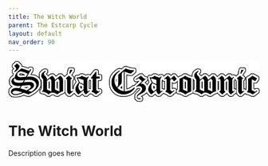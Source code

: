 ```yaml
---
title: The Witch World
parent: The Estcarp Cycle
layout: default
nav_order: 90
---
```


![Witch World](../../assets/img/swiat_czarownic.png "Witch World")

# The Witch World 

Description goes here
